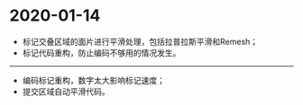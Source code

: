 # 2020-01-14

- 标记交叠区域的面片进行平滑处理，包括拉普拉斯平滑和Remesh；
- 标记代码重构，防止编码不够用的情况发生。

---

- 编码标记重构，数字太大影响标记速度；
- 提交区域自动平滑代码。